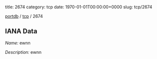title: 2674
category: tcp
date: 1970-01-01T00:00:00+0000
slug: tcp/2674

[portdb](/) / [tcp](/category/tcp.html) / 2674


## IANA Data

_Name:_ ewnn

_Description:_ ewnn

